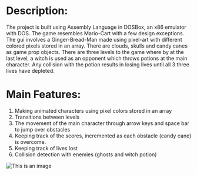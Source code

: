 # Description:
The project is built using Assembly Language in DOSBox, an x86 emulator with DOS. The game resembles Mario-Cart with a few design exceptions. The gui involves a Ginger-Bread-Man made using pixel-art with different colored pixels stored in an array. There are clouds, skulls and candy canes as game prop objects. There are three levels to the game where by at the last level, a witch is used as an opponent which throws potions at the main character. Any collision with the potion results in losing lives until all 3 three lives have depleted.

# Main Features:
1.	Making animated characters using pixel colors stored in an array
2.	Transitions between levels
3.	The movement of the main character through arrow keys and space bar to jump over obstacles
4.	Keeping track of the scores, incremented as each obstacle (candy cane) is overcome.
5.	Keeping track of lives lost
6.	Collision detection with enemies (ghosts and witch potion)

![This is an image](https://myoctocat.com/assets/images/base-octocat.svg)

